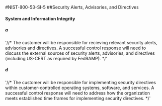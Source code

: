 #NIST-800-53-SI-5
##Security Alerts, Advisories, and Directives

#### System and Information Integrity

##### a
'//*
The customer will be responsible for recieving relevant security
alerts, advisories and directives. A successful control response will
need to discuss the external sources of security alerts, advisories, and
directives (including US-CERT as required by FedRAMP).
*/'


##### d
'//*
The customer will be responsible for implementing security directives
within customer-controlled operating systems, software, and services. A
successful control response will need to address how the organization
meets established time frames for implementing security directives.
*/'

